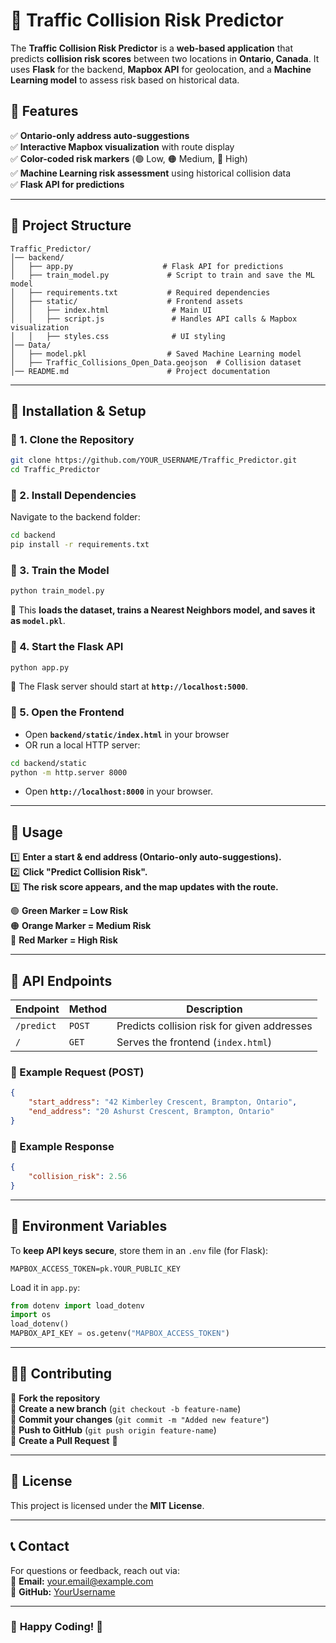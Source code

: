# 🚦 Traffic Collision Risk Predictor

The **Traffic Collision Risk Predictor** is a **web-based application** that predicts **collision risk scores** between two locations in **Ontario, Canada**. It uses **Flask** for the backend, **Mapbox API** for geolocation, and a **Machine Learning model** to assess risk based on historical data.

## 🌟 Features
✅ **Ontario-only address auto-suggestions**  
✅ **Interactive Mapbox visualization** with route display  
✅ **Color-coded risk markers** (🟢 Low, 🟠 Medium, 🔴 High)  
✅ **Machine Learning risk assessment** using historical collision data  
✅ **Flask API for predictions**  

---

## 📂 Project Structure
```
Traffic_Predictor/
│── backend/
│   ├── app.py                    # Flask API for predictions
│   ├── train_model.py             # Script to train and save the ML model
│   ├── requirements.txt           # Required dependencies
│   ├── static/                    # Frontend assets
│   │   ├── index.html              # Main UI
│   │   ├── script.js               # Handles API calls & Mapbox visualization
│   │   ├── styles.css              # UI styling
│── Data/
│   ├── model.pkl                  # Saved Machine Learning model
│   ├── Traffic_Collisions_Open_Data.geojson  # Collision dataset
│── README.md                      # Project documentation
```

---

## 🚀 **Installation & Setup**
### **🔹 1. Clone the Repository**
```sh
git clone https://github.com/YOUR_USERNAME/Traffic_Predictor.git
cd Traffic_Predictor
```

### **🔹 2. Install Dependencies**
Navigate to the backend folder:
```sh
cd backend
pip install -r requirements.txt
```

### **🔹 3. Train the Model**
```sh
python train_model.py
```
🔹 This **loads the dataset, trains a Nearest Neighbors model, and saves it as `model.pkl`**.

### **🔹 4. Start the Flask API**
```sh
python app.py
```
🔹 The Flask server should start at **`http://localhost:5000`**.

### **🔹 5. Open the Frontend**
- Open **`backend/static/index.html`** in your browser  
- OR run a local HTTP server:
```sh
cd backend/static
python -m http.server 8000
```
- Open **`http://localhost:8000`** in your browser.

---

## 🎯 **Usage**
1️⃣ **Enter a start & end address (Ontario-only auto-suggestions).**  
2️⃣ **Click "Predict Collision Risk".**  
3️⃣ **The risk score appears, and the map updates with the route.**  

🟢 **Green Marker = Low Risk**  
🟠 **Orange Marker = Medium Risk**  
🔴 **Red Marker = High Risk**  

---

## 🔗 **API Endpoints**
| Endpoint          | Method | Description |
|------------------|--------|-------------|
| `/predict`       | `POST` | Predicts collision risk for given addresses |
| `/`              | `GET`  | Serves the frontend (`index.html`) |

### **📌 Example Request (POST)**
```json
{
    "start_address": "42 Kimberley Crescent, Brampton, Ontario",
    "end_address": "20 Ashurst Crescent, Brampton, Ontario"
}
```

### **📌 Example Response**
```json
{
    "collision_risk": 2.56
}
```

---

## 📌 **Environment Variables**
To **keep API keys secure**, store them in an `.env` file (for Flask):
```
MAPBOX_ACCESS_TOKEN=pk.YOUR_PUBLIC_KEY
```

Load it in `app.py`:
```python
from dotenv import load_dotenv
import os
load_dotenv()
MAPBOX_API_KEY = os.getenv("MAPBOX_ACCESS_TOKEN")
```

---

## 👩‍💻 **Contributing**
🔹 **Fork the repository**  
🔹 **Create a new branch** (`git checkout -b feature-name`)  
🔹 **Commit your changes** (`git commit -m "Added new feature"`)  
🔹 **Push to GitHub** (`git push origin feature-name`)  
🔹 **Create a Pull Request** 🚀  

---

## 📜 **License**
This project is licensed under the **MIT License**.

---

## 📞 **Contact**
For questions or feedback, reach out via:  
📧 **Email:** your.email@example.com  
📌 **GitHub:** [YourUsername](https://github.com/YOUR_USERNAME)

---

### 🚀 **Happy Coding!** 🎉
